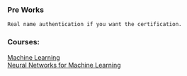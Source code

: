 ### Pre Works
    Real name authentication if you want the certification.
### Courses:
[Machine Learning](https://www.coursera.org/learn/machine-learning/home/welcome) <br/>
[Neural Networks for Machine Learning](https://www.coursera.org/learn/neural-networks/home/welcome)<br/>
